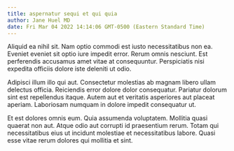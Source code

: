 ```yaml
---
title: aspernatur sequi et qui quia
author: Jane Huel MD
date: Fri Mar 04 2022 14:14:06 GMT-0500 (Eastern Standard Time)
---
```

Aliquid ea nihil sit. Nam optio commodi est iusto necessitatibus non ea. Eveniet eveniet sit optio iure impedit error. Rerum omnis nesciunt. Est perferendis accusamus amet vitae at consequuntur. Perspiciatis nisi expedita officiis dolore iste deleniti ut odio.

 Adipisci illum illo qui aut. Consectetur molestias ab magnam libero ullam delectus officia. Reiciendis error dolore dolor consequatur. Pariatur dolorum sint est repellendus itaque. Autem aut et veritatis asperiores aut placeat aperiam. Laboriosam numquam in dolore impedit consequatur ut.

 Et est dolores omnis eum. Quia assumenda voluptatem. Mollitia quasi quaerat non aut. Atque odio aut corrupti id praesentium rerum. Totam qui necessitatibus eius ut incidunt molestiae et necessitatibus labore. Quasi esse vitae rerum dolores qui mollitia et sint.